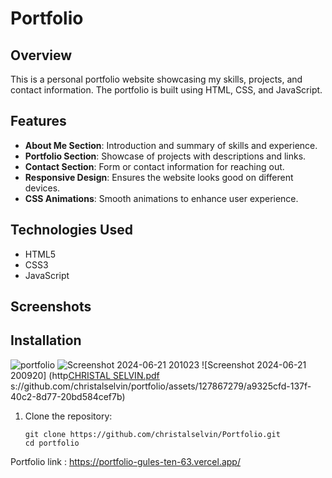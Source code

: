 # Portfolio

## Overview

This is a personal portfolio website showcasing my skills, projects, and contact information. The portfolio is built using HTML, CSS, and JavaScript.

## Features

- **About Me Section**: Introduction and summary of skills and experience.
- **Portfolio Section**: Showcase of projects with descriptions and links.
- **Contact Section**: Form or contact information for reaching out.
- **Responsive Design**: Ensures the website looks good on different devices.
- **CSS Animations**: Smooth animations to enhance user experience.

## Technologies Used

- HTML5
- CSS3
- JavaScript

## Screenshots

## Installation
![portfolio](https://github.com/christalselvin/portfolio/assets/127867279/e323bcaa-2bab-4058-8d0c-af2b3b83ef12)
![Screenshot 2024-06-21 201023](https://github.com/christalselvin/portfolio/assets/127867279/62c31c74-e179-4710-8031-89b2f6e9c837)
![Screenshot 2024-06-21 200920]
(http[CHRISTAL SELVIN.pdf](https://github.com/user-attachments/files/15935694/CHRISTAL.SELVIN.pdf)
s://github.com/christalselvin/portfolio/assets/127867279/a9325cfd-137f-40c2-8d77-20bd584cef7b)


1. Clone the repository:
   ```HTTPS
   git clone https://github.com/christalselvin/Portfolio.git
   cd portfolio
Portfolio link : https://portfolio-gules-ten-63.vercel.app/


